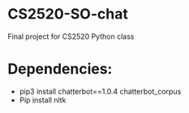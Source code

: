 # CS2520-SO-chat
Final project for CS2520 Python class
# Dependencies:
- pip3 install chatterbot==1.0.4 chatterbot_corpus
- Pip install nltk
